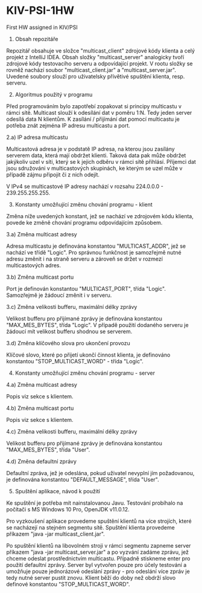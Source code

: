 # KIV-PSI-1HW
First HW assigned in KIV/PSI
1) Obsah repozitáře

Repozitář obsahuje ve složce "multicast_client" zdrojové kódy klienta a celý projekt z IntelliJ IDEA. Obsah složky "multicast_server" analogicky tvoří zdrojové kódy testovacího serveru a odpovídající projekt. V rootu složky se rovněž nachází soubor "multicast_client.jar" a "multicast_server.jar". Uvedené soubory slouží pro uživatelsky přívětivé spuštění klienta, resp. serveru.

2) Algoritmus použitý v programu

Před programováním bylo zapotřebí zopakovat si principy multicastu v rámci sítě. Multicast slouží k odesílání dat v poměru 1:N. Tedy jeden server odesílá data N klientům. K zasílání / přijímání dat pomocí multicastu je potřeba znát zejména IP adresu multicastu a port.

2.a) IP adresa multicastu

Multicastová adresa je v podstatě IP adresa, na kterou jsou zasílány serverem data, která mají obdržet klienti. Taková data pak může obdržet jakýkoliv uzel v síti, který se k jejich odběru v rámci sítě přihlásí. Příjemci dat jsou sdružováni v multicastových skupinách, ke kterým se uzel může v případě zájmu připojit či z nich odejít.

V IPv4 se multicastové IP adresy nachází v rozsahu 224.0.0.0 - 239.255.255.255.

3) Konstanty umožňující změnu chování programu - klient

Změna níže uvedených konstant, jež se nachází ve zdrojovém kódu klienta, povede ke změně chování programu odpovídajícím způsobem.

3.a) Změna multicast adresy

Adresa multicastu je definována konstantou "MULTICAST_ADDR", jež se nachází ve třídě "Logic". Pro správnou funkčnost je samozřejmě nutné adresu změnit i na straně serveru a zároveň se držet v rozmezí multicastových adres.

3.b) Změna multicast portu

Port je definován konstantou "MULTICAST_PORT", třída "Logic". Samozřejmě je žádoucí změnit i v serveru.

3.c) Změna velikosti bufferu, maximální délky zprávy

Velikost bufferu pro přijímané zprávy je definována konstantou "MAX_MES_BYTES", třída "Logic". V případě použití dodaného serveru je žádoucí mít velikost bufferu shodnou se serverem.

3.d) Změna klíčového slova pro ukončení provozu

Klíčové slovo, které po přijetí ukončí činnost klienta, je definováno konstantou "STOP_MULTICAST_WORD" - třída "Logic".

4) Konstanty umožňující změnu chování programu - server

4.a) Změna multicast adresy

Popis viz sekce s klientem. 

4.b) Změna multicast portu

Popis viz sekce s klientem.

4.c) Změna velikosti bufferu, maximální délky zprávy

Velikost bufferu pro přijímané zprávy je definována konstantou "MAX_MES_BYTES", třída "User".

4.d) Změna defaultní zprávy

Defaultní zpráva, jež je odeslána, pokud uživatel nevyplní jím požadovanou, je definována konstantou "DEFAULT_MESSAGE", třída "User".

5) Spuštění aplikace, návod k použití

Ke spuštění je potřeba mít nainstalovanou Javu. Testování probíhalo na počítači s MS Windows 10 Pro, OpenJDK v11.0.12.

Pro vyzkoušení aplikace provedeme spuštění klientů na více strojích, které se nacházejí na stejném segmentu sítě. Spuštění klienta provedeme příkazem "java -jar multicast_client.jar".

Po spuštění klientů na libovolném stroji v rámci segmentu zapneme server příkazem "java -jar multicast_server.jar" a po vyzvání zadáme zprávu, jež chceme odeslat prostřednictvím multicastu. Případně stiskneme enter pro použití defaultní zprávy. Server byl vytvořen pouze pro účely testování a umožňuje pouze jednorázové odeslání zprávy - pro odeslání více zpráv je tedy nutné server pustit znovu. Klient běží do doby než obdrží slovo definové konstantou "STOP_MULTICAST_WORD".
